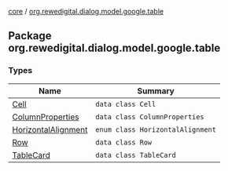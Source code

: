 [core](../index.md) / [org.rewedigital.dialog.model.google.table](./index.md)

## Package org.rewedigital.dialog.model.google.table

### Types

| Name | Summary |
|---|---|
| [Cell](-cell/index.md) | `data class Cell` |
| [ColumnProperties](-column-properties/index.md) | `data class ColumnProperties` |
| [HorizontalAlignment](-horizontal-alignment/index.md) | `enum class HorizontalAlignment` |
| [Row](-row/index.md) | `data class Row` |
| [TableCard](-table-card/index.md) | `data class TableCard` |
